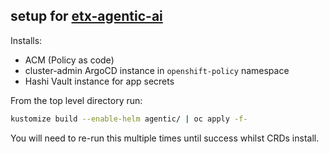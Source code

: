## setup for [etx-agentic-ai](https://github.com/redhat-ai-services/etx-agentic-ai)

Installs:

- ACM (Policy as code)
- cluster-admin ArgoCD instance in `openshift-policy` namespace
- Hashi Vault instance for app secrets

From the top level directory run:

```bash
kustomize build --enable-helm agentic/ | oc apply -f-
```

You will need to re-run this multiple times until success whilst CRDs install.
